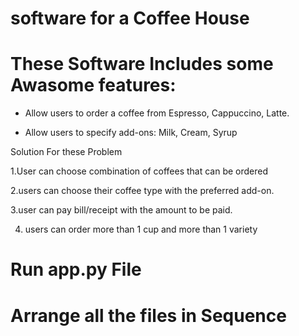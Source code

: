 # software for a Coffee House
# These Software Includes some Awasome features:

- Allow users to order a coffee from Espresso, Cappuccino, Latte.

- Allow users to specify add-ons: Milk, Cream, Syrup

Solution For these Problem

1.User can choose combination of coffees that can be ordered

2.users can choose their coffee type with the preferred add-on.

3.user can pay bill/receipt with the amount to be paid.

4. users can order more than 1 cup and more than 1 variety

# Run app.py File 
# Arrange all the files in Sequence 
